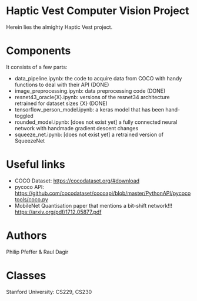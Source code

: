 # Haptic Vest Computer Vision Project
Herein lies the almighty Haptic Vest project.

# Components
It consists of a few parts:
 - data_pipeline.ipynb: the code to acquire data from COCO with handy functions to deal with their API (DONE)
 - image_preprocessing.ipynb: data preprocessing code (DONE)
 - resnet43_oracle{X}.ipynb: versions of the resnet34 architecture retrained for dataset sizes {X} (DONE)
 - tensorflow_person_model.ipynb: a keras model that has been hand-toggled
 - rounded_model.ipynb: [does not exist yet] a fully connected neural network with handmade gradient descent changes
 - squeeze_net.ipynb: [does not exist yet] a retrained version of SqueezeNet

# Useful links
- COCO Dataset: https://cocodataset.org/#download
- pycoco API: https://github.com/cocodataset/cocoapi/blob/master/PythonAPI/pycocotools/coco.py
- MobileNet Quantisation paper that mentions a bit-shift network!!! https://arxiv.org/pdf/1712.05877.pdf

# Authors
Philip Pfeffer & Raul Dagir

# Classes
Stanford University: CS229, CS230
